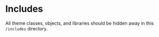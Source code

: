 # Includes

All theme classes, objects, and libraries should be hidden away in this `/includes` directory.
